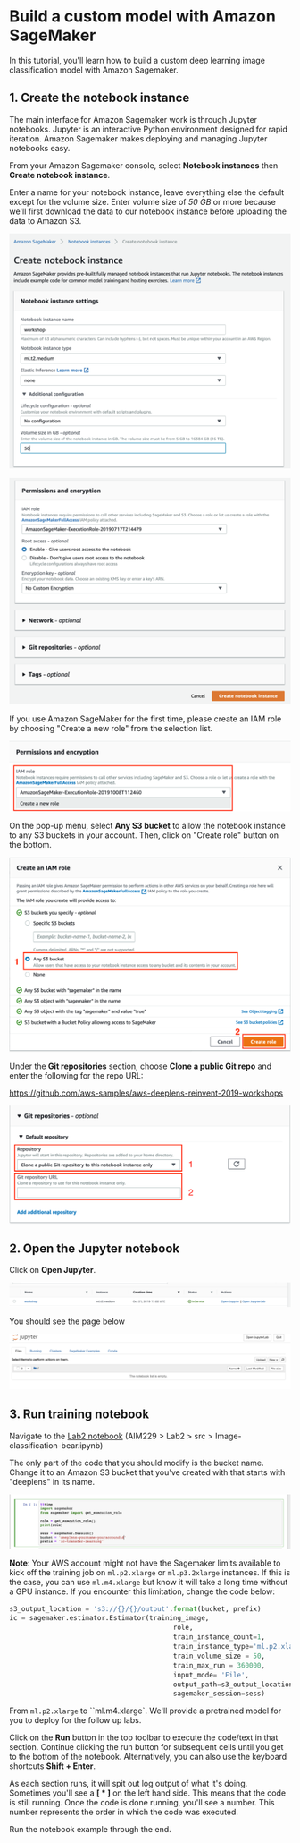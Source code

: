 # Build a custom model with Amazon SageMaker

In this tutorial, you'll learn how to build a custom deep learning image classification model with Amazon Sagemaker.

## 1. Create the notebook instance

The main interface for Amazon Sagemaker work is through Jupyter notebooks. Jupyter is an interactive Python environment designed for rapid iteration. Amazon Sagemaker makes deploying and managing Jupyter notebooks easy.

From your Amazon Sagemaker console, select **Notebook instances** then **Create notebook instance**.

Enter a name for your notebook instance, leave everything else the default except for the volume size. Enter volume size of *50 GB* or more because we'll first download the data to our notebook instance before uploading the data to Amazon S3.

![lab4-sagemaker-create-notebook-1](images/lab4-sagemaker-create-notebook-1.png)

![lab4-sagemaker-create-notebook-2](images/lab4-sagemaker-create-notebook-2.png)



If you use Amazon SageMaker for the first time, please create an IAM role by choosing "Create a new role" from the selection list.

![l400-lab0-4](images/lab4-sagemaker-create-notebook-6.png)

On the pop-up menu, select **Any S3 bucket** to allow the notebook instance to any S3 buckets in your account. Then, click on "Create role" button on the bottom.

![l400-lab0-4](images/lab4-sagemaker-create-notebook-5.png)

Under the **Git repositories** section, choose **Clone a public Git repo** and enter the following for the repo URL:

https://github.com/aws-samples/aws-deeplens-reinvent-2019-workshops

![lab4-sagemaker-create-notebook-4](images/lab4-sagemaker-create-notebook-4.png)



## 2. Open the Jupyter notebook

Click on **Open Jupyter**.

![lab4-sagemaker-create-notebook-3](images/lab4-sagemaker-create-notebook-3.png)



You should see the page below

![lab4-sagemaker-notebook-1](images/lab4-sagemaker-notebook-1.png)



## 3. Run training notebook

Navigate to the [Lab2 notebook](src/Image-classification-bear.ipynb) (AIM229 > Lab2 > src > Image-classification-bear.ipynb)

The only part of the code that you should modify is the bucket name. Change it to an Amazon S3 bucket that you've created with that starts with "deeplens" in its name.

![lab4-sagemaker-notebook-5](images/lab4-sagemaker-notebook-5.png)

**Note**: Your AWS account might not have the Sagemaker limits available to kick off the training job on `ml.p2.xlarge` or `ml.p3.2xlarge` instances. If this is the case, you can use `ml.m4.xlarge` but know it will take a long time without a GPU instance. If you encounter this limitation, change the code below:

```python
s3_output_location = 's3://{}/{}/output'.format(bucket, prefix)
ic = sagemaker.estimator.Estimator(training_image,
                                         role, 
                                         train_instance_count=1, 
                                         train_instance_type='ml.p2.xlarge',
                                         train_volume_size = 50,
                                         train_max_run = 360000,
                                         input_mode= 'File',
                                         output_path=s3_output_location,
                                         sagemaker_session=sess)
```



From `ml.p2.xlarge` to ``ml.m4.xlarge`. We'll provide a pretrained model for you to deploy for the follow up labs.

Click on the **Run** button in the top toolbar to execute the code/text in that section. Continue clicking the run button for subsequent cells until you get to the bottom of the notebook. Alternatively, you can also use the keyboard shortcuts **Shift + Enter**.

As each section runs, it will spit out log output of what it's doing. Sometimes you'll see a **[ * ]** on the left hand side. This means that the code is still running. Once the code is done running, you'll see a number. This number represents the order in which the code was executed.

Run the notebook example through the end.
